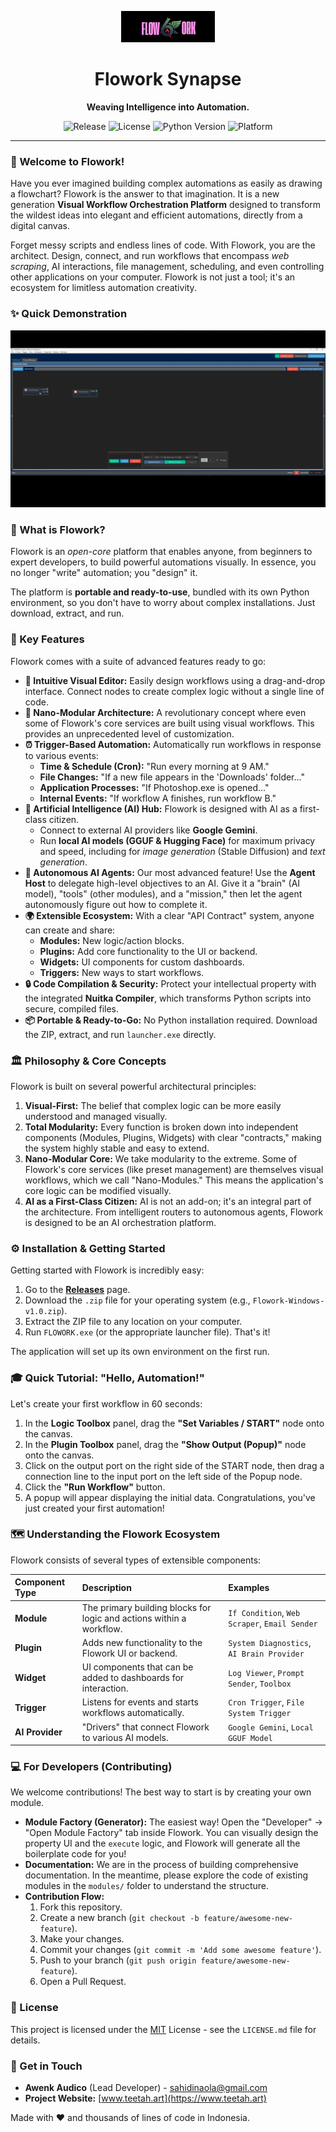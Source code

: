 <p align="center">
  <img src="https://raw.githubusercontent.com/flowork-dev/asset/refs/heads/main/banner.png" alt="Flowork Logo" width="150"/>
</p>

<h1 align="center">Flowork Synapse</h1>

<p align="center">
  <strong>Weaving Intelligence into Automation.</strong>
</p>

<p align="center">
  <img src="https://img.shields.io/github/v/release/awenkolayaudico/flowork?style=for-the-badge" alt="Release">
  <img src="https://img.shields.io/github/license/awenkolayaudico/flowork?style=for-the-badge" alt="License">
  <img src="https://img.shields.io/badge/Python-3.10+-blue?style=for-the-badge&logo=python" alt="Python Version">
  <img src="https://img.shields.io/badge/Platform-Windows%20%7C%20Linux-orange?style=for-the-badge" alt="Platform">
</p>

---

### 👋 Welcome to Flowork!

Have you ever imagined building complex automations as easily as drawing a flowchart? Flowork is the answer to that imagination. It is a new generation **Visual Workflow Orchestration Platform** designed to transform the wildest ideas into elegant and efficient automations, directly from a digital canvas.

Forget messy scripts and endless lines of code. With Flowork, you are the architect. Design, connect, and run workflows that encompass *web scraping*, AI interactions, file management, scheduling, and even controlling other applications on your computer. Flowork is not just a tool; it's an ecosystem for limitless automation creativity.

### ✨ Quick Demonstration

![Flowork Demo](https://raw.githubusercontent.com/flowork-dev/asset/7c538571c9e7ffd1a6239a07f09fc3981764497e/tutor1.gif)

### 🤔 What is Flowork?

Flowork is an *open-core* platform that enables anyone, from beginners to expert developers, to build powerful automations visually. In essence, you no longer "write" automation; you "design" it.

The platform is **portable and ready-to-use**, bundled with its own Python environment, so you don't have to worry about complex installations. Just download, extract, and run.

### 🚀 Key Features

Flowork comes with a suite of advanced features ready to go:

* **🎨 Intuitive Visual Editor:** Easily design workflows using a drag-and-drop interface. Connect nodes to create complex logic without a single line of code.
* **🧩 Nano-Modular Architecture:** A revolutionary concept where even some of Flowork's core services are built using visual workflows. This provides an unprecedented level of customization.
* **⏰ Trigger-Based Automation:** Automatically run workflows in response to various events:
    * **Time & Schedule (Cron):** "Run every morning at 9 AM."
    * **File Changes:** "If a new file appears in the 'Downloads' folder..."
    * **Application Processes:** "If Photoshop.exe is opened..."
    * **Internal Events:** "If workflow A finishes, run workflow B."
* **🤖 Artificial Intelligence (AI) Hub:** Flowork is designed with AI as a first-class citizen.
    * Connect to external AI providers like **Google Gemini**.
    * Run **local AI models (GGUF & Hugging Face)** for maximum privacy and speed, including for *image generation* (Stable Diffusion) and *text generation*.
* **🧠 Autonomous AI Agents:** Our most advanced feature! Use the **Agent Host** to delegate high-level objectives to an AI. Give it a "brain" (AI model), "tools" (other modules), and a "mission," then let the agent autonomously figure out how to complete it.
* **🌍 Extensible Ecosystem:** With a clear "API Contract" system, anyone can create and share:
    * **Modules:** New logic/action blocks.
    * **Plugins:** Add core functionality to the UI or backend.
    * **Widgets:** UI components for custom dashboards.
    * **Triggers:** New ways to start workflows.
* **🔒 Code Compilation & Security:** Protect your intellectual property with the integrated **Nuitka Compiler**, which transforms Python scripts into secure, compiled files.
* **📦 Portable & Ready-to-Go:** No Python installation required. Download the ZIP, extract, and run `launcher.exe` directly.

### 🏛️ Philosophy & Core Concepts

Flowork is built on several powerful architectural principles:

1.  **Visual-First:** The belief that complex logic can be more easily understood and managed visually.
2.  **Total Modularity:** Every function is broken down into independent components (Modules, Plugins, Widgets) with clear "contracts," making the system highly stable and easy to extend.
3.  **Nano-Modular Core:** We take modularity to the extreme. Some of Flowork's core services (like preset management) are themselves visual workflows, which we call "Nano-Modules." This means the application's core logic can be modified visually.
4.  **AI as a First-Class Citizen:** AI is not an add-on; it's an integral part of the architecture. From intelligent routers to autonomous agents, Flowork is designed to be an AI orchestration platform.

### ⚙️ Installation & Getting Started

Getting started with Flowork is incredibly easy:

1.  Go to the **[Releases](URL_TO_GITHUB_RELEASES_PAGE)** page.
2.  Download the `.zip` file for your operating system (e.g., `Flowork-Windows-v1.0.zip`).
3.  Extract the ZIP file to any location on your computer.
4.  Run `FLOWORK.exe` (or the appropriate launcher file). That's it!

The application will set up its own environment on the first run.

### 🎓 Quick Tutorial: "Hello, Automation!"

Let's create your first workflow in 60 seconds:

1.  In the **Logic Toolbox** panel, drag the **"Set Variables / START"** node onto the canvas.
2.  In the **Plugin Toolbox** panel, drag the **"Show Output (Popup)"** node onto the canvas.
3.  Click on the output port on the right side of the START node, then drag a connection line to the input port on the left side of the Popup node.
4.  Click the **"Run Workflow"** button.
5.  A popup will appear displaying the initial data. Congratulations, you've just created your first automation!

### 🗺️ Understanding the Flowork Ecosystem

Flowork consists of several types of extensible components:

| Component Type | Description                                                               | Examples                                    |
| :------------- | :------------------------------------------------------------------------ | :------------------------------------------ |
| **Module** | The primary building blocks for logic and actions within a workflow.      | `If Condition`, `Web Scraper`, `Email Sender` |
| **Plugin** | Adds new functionality to the Flowork UI or backend.                      | `System Diagnostics`, `AI Brain Provider`   |
| **Widget** | UI components that can be added to dashboards for interaction.            | `Log Viewer`, `Prompt Sender`, `Toolbox`      |
| **Trigger** | Listens for events and starts workflows automatically.                    | `Cron Trigger`, `File System Trigger`       |
| **AI Provider**| "Drivers" that connect Flowork to various AI models.                      | `Google Gemini`, `Local GGUF Model`         |

### 💻 For Developers (Contributing)

We welcome contributions! The best way to start is by creating your own module.

* **Module Factory (Generator):** The easiest way! Open the "Developer" -> "Open Module Factory" tab inside Flowork. You can visually design the property UI and the `execute` logic, and Flowork will generate all the boilerplate code for you!
* **Documentation:** We are in the process of building comprehensive documentation. In the meantime, please explore the code of existing modules in the `modules/` folder to understand the structure.
* **Contribution Flow:**
    1.  Fork this repository.
    2.  Create a new branch (`git checkout -b feature/awesome-new-feature`).
    3.  Make your changes.
    4.  Commit your changes (`git commit -m 'Add some awesome feature'`).
    5.  Push to your branch (`git push origin feature/awesome-new-feature`).
    6.  Open a Pull Request.

### 📜 License

This project is licensed under the [MIT](https://raw.githubusercontent.com/flowork-dev/asset/refs/heads/main/LICENSE.md) License - see the `LICENSE.md` file for details.

### 💬 Get in Touch

* **Awenk Audico** (Lead Developer) - [sahidinaola@gmail.com](mailto:sahidinaola@gmail.com)
* **Project Website:** [www.teetah.art](https://www.teetah.art)

Made with ❤️ and thousands of lines of code in Indonesia.